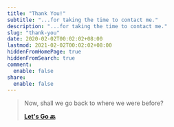 ```yaml
---
title: "Thank You!"
subtitle: "...for taking the time to contact me."
description: "...for taking the time to contact me."
slug: "thank-you"
date: 2020-02-02T00:02:02+08:00
lastmod: 2021-02-02T00:02:02+08:00
hiddenFromHomePage: true
hiddenFromSearch: true
comment:
  enable: false
share:
  enable: false
---
```


> Now, shall we go back to where we were before?
>
> [**<u>Let's Go</u> 🔙**](/about)
